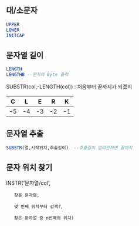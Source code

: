 ## 대/소문자
```SQL
UPPER
LOWER
INITCAP
```

## 문자열 길이
```SQL
LENGTH
LENGTHB --문자의 Byte 출력
```
SUBSTR(col,-LENGTH(col)) : 처음부터 끝까지가 되겠지


|C|L|E|R|K|
|--|--|--|--|--|
|-5|-4|-3|-2|-1|


## 문자열 추출
```SQL
SUBSTR(열,시작위치,추출길이)  --추출길이 입력안하면 끝까지
```


## 문자 위치 찾기
INSTR('문자열/col',

       찾을 문자열,
       
       몇 번째 위치부터 검색?,
       
       찾은 문자열 중 n번째의 위치)
